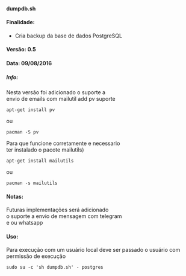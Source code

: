 
#### dumpdb.sh	
#### Finalidade:		
 - Cria backup da base de dados PostgreSQL
#### Versão:	0.5
              
#### Data:	09/08/2016		

##### Info:	

Nesta versão foi adicionado o suporte a 	
envio de emails com mailutil add pv suporte


    apt-get install pv 
 ou 
 
 	pacman -S pv              

 
 Para que funcione corretamente e necessario	
 ter instalado o pacote mailutils)		
	
    
    apt-get install mailutils
 ou
 
	pacman -s mailutils			
 #### Notas:						

Futuras implementações será adicionado 		
o suporte a envio de mensagem com telegram 	
e ou whatsapp

#### Uso:

Para execução com um usuário local deve ser passado o usuário com permissão de execução

	sudo su -c 'sh dumpdb.sh' - postgres
